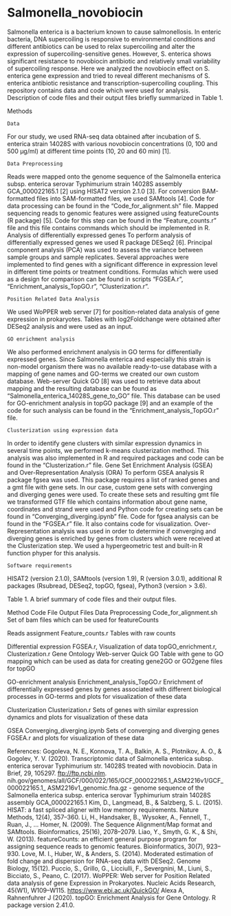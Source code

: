 # Salmonella_novobiocin

Salmonella enterica is a bacterium known to cause salmonellosis. In enteric bacteria, DNA supercoiling is responsive to environmental conditions and different antibiotics can be used to relax supercoiling and alter the expression of supercoiling-sensitive genes. However, S. enterica shows significant resistance to novobiocin antibiotic and relatively small variability of supercoiling response.
Here we analyzed the novobiocin effect on S. enterica gene expression and tried to reveal different mechanisms of S. enterica antibiotic resistance and transcription-supercoiling coupling.
	This repository contains data and code which were used for analysis. Description of code files and their output files briefly summarized in Table 1.


Methods

	Data
For our study, we used RNA-seq data obtained after incubation of S. enterica strain 14028S with various novobiocin concentrations (0, 100 and 500 μg/ml) at different time points (10, 20 and 60 min) [1].

	Data Preprocessing
Reads were mapped onto the genome sequence of the Salmonella enterica subsp. enterica serovar Typhimurium strain 14028S assembly GCA_000022165.1 [2] using HISAT2 version 2.1.0 [3]. For conversion BAM-formatted files into SAM-formatted files, we used SAMtools [4]. Code for data processing can be found in the “Code_for_alignment.sh” file.
Mapped sequencing reads to genomic features were assigned using featureCounts (R package) [5]. Code for this step can be found in the “Feature_counts.r” file and this file contains commands which should be implemented in R.
	Analysis of differentially expressed genes
To perform analysis of differentially expressed genes we used R package DESeq2 [6].
Principal component analysis (PCA) was used to assess the variance between sample groups and sample replicates. Several approaches were implemented to find genes with a significant difference in expression level in different time points or treatment conditions. Formulas which were used as a design for comparison can be found in scripts “FGSEA.r”, “Enrichment_analysis_TopGO.r”, “Clusterization.r”. 

	Position Related Data Analysis
We used WoPPER web server [7] for position-related data analysis of gene expression in prokaryotes. Tables with log2Foldchange were obtained after DESeq2 analysis and were used as an input.

	GO enrichment analysis
We also performed enrichment analysis in GO terms for differentially expressed genes. Since Salmonella enterica and especially this strain is non-model organism there was no available ready-to-use database with a mapping of gene names and GO-terms we created our own custom database. Web-server Quick GO [8] was used to retrieve data about mapping and the resulting database can be found as “Salmonella_enterica_14028S_gene_to_GO” file.
This database can be used for GO-enrichment analysis in topGO package  [9] and an example of the code for such analysis can be found in the “Enrichment_analysis_TopGO.r” file.

	Clusterization using expression data
In order to identify gene clusters with similar expression dynamics in several time points, we performed k-means clusterization method. This analysis was also implemented in R and required packages and code can be found in the “Сlusterization.r” file. 
Gene Set Enrichment Analysis (GSEA) and Over-Representation Analysis (ORA)
To perform GSEA analysis R package fgsea was used. This package requires a list of ranked genes and a gmt file with gene sets. In our case, custom gene sets with converging and diverging genes were used. To create these sets and resulting gmt file we transformed GTF file which contains information about gene name, coordinates and strand were used and Python code for creating sets can be found in “Converging_diverging.ipynb” file. 
Code for fgsea analysis can be found in the “FGSEA.r” file. It also contains code for visualization.
Over-Representation analysis was used in order to determine if converging and diverging genes is enriched by genes from clusters which were received at the Clusterization step. We used a hypergeometric test and built-in R function phyper for this analysis. 
 
	Software requirements
HISAT2 (version 2.1.0), SAMtools (version 1.9), R (version 3.0.1), additional R packages (Rsubread, DESeq2, topGO, fgsea), Python3 (version > 3.6). 

Table 1. A brief summary of code files and their output files.

Method                            Code File                                   Output Files
Data Preprocessing          Code_for_alignment.sh       Set of bam files which can be used for featureCounts

Reads assignment              Feature_counts.r                            Tables with raw counts

Differential expression             FGSEA.r,                              Visualization of data
                              topGO_enrichment.r,
                                Clusterization.r
Gene Ontology                  Web-server Quick GO                 Table with gene to GO mapping which 
                                                                    can be used as data for creating
                                                                    gene2GO or GO2gene files for topGO
                                                                    
GO-enrichment analysis    Enrichment_analysis_TopGO.r             Enrichment of differentially expressed 
                                                                  genes by genes associated with different 
                                                                  biological processes in GO-terms and plots 
                                                                      for visualization of these data
                                                                      
Clusterization                Сlusterization.r                    Sets of genes with similar expression
                                                                    dynamics and plots for visualization
                                                                                of these data
                                                                                
GSEA                      Converging_diverging.ipynb              Sets of converging and diverging genes
                                      FGSEA.r                   and plots for visualization of these data




References:
Gogoleva, N. E., Konnova, T. A., Balkin, A. S., Plotnikov, A. O., & Gogolev, Y. V. (2020). Transcriptomic data of Salmonella enterica subsp. enterica serovar Typhimurium str. 14028S treated with novobiocin. Data in Brief, 29, 105297.
ftp://ftp.ncbi.nlm. nih.gov/genomes/all/GCF/000/022/165/GCF_000022165.1_ASM2216v1/GCF_000022165.1_ ASM2216v1_genomic.fna.gz - genome sequence of the Salmonella enterica subsp. enterica serovar Typhimurium strain 14028S assembly GCA_000022165.1
Kim, D., Langmead, B., & Salzberg, S. L. (2015). HISAT: a fast spliced aligner with low memory requirements. Nature Methods, 12(4), 357–360.
Li, H., Handsaker, B., Wysoker, A., Fennell, T., Ruan, J., … Homer, N. (2009). The Sequence Alignment/Map format and SAMtools. Bioinformatics, 25(16), 2078–2079.
Liao, Y., Smyth, G. K., & Shi, W. (2013). featureCounts: an efficient general purpose program for assigning sequence reads to genomic features. Bioinformatics, 30(7), 923–930.
Love, M. I., Huber, W., & Anders, S. (2014). Moderated estimation of fold change and dispersion for RNA-seq data with DESeq2. Genome Biology, 15(12).
Puccio, S., Grillo, G., Licciulli, F., Severgnini, M., Liuni, S., Bicciato, S., Peano, C. (2017). WoPPER: Web server for Position Related data analysis of gene Expression in Prokaryotes. Nucleic Acids Research, 45(W1), W109–W115.
https://www.ebi.ac.uk/QuickGO/
Alexa A, Rahnenfuhrer J (2020). topGO: Enrichment Analysis for Gene Ontology. R package version 2.41.0.

